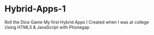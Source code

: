 # Hybrid-Apps-1
Roll the Dice Game
My first Hybrid Apps I Created when I was at college
Using HTML5 & JavaScript with Phonegap 

